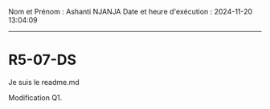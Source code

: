Nom et Prénom : Ashanti NJANJA
Date et heure d'exécution : 2024-11-20 13:04:09

---

# R5-07-DS
Je suis le readme.md

Modification Q1.

